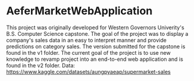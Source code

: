 # AeferMarketWebApplication
This project was originally developed for Western Governors Univerity's B.S. Computer Science capstone. The goal
of the project was to display a company's sales data in an easy to interpret manner and provide predictions on
category sales. The version submitted for the capstone is found in the v1 folder. The current goal of the project
is to use new knowledge to revamp project into an end-to-end web application and is found in the v2 folder.
Data: https://www.kaggle.com/datasets/aungpyaeap/supermarket-sales